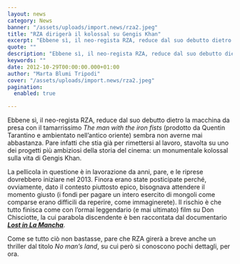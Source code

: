 ```yaml
---
layout: news
category: News
banner: "/assets/uploads/import.news/rza2.jpeg"
title: "RZA dirigerà il kolossal su Gengis Khan"
excerpt: "Ebbene sì, il neo-regista RZA, reduce dal suo debutto dietro la macchina da presa con il tamarrissimo The man with the iron fists (prodotto da Quentin Tarantino e ambientato nell’antico oriente) sembra non averne mai abbastanza. Pare infatti che stia già per rimettersi al lavoro, stavolta su uno dei progetti più ambiziosi della storia del [&hellip"
quote: ""
description: "Ebbene sì, il neo-regista RZA, reduce dal suo debutto dietro la macchina da presa con il tamarrissimo The man with the iron fists (prodotto da Quentin Tarantino e ambientato nell’antico oriente) sembra non averne mai abbastanza. Pare infatti che stia già per rimettersi al lavoro, stavolta su uno dei progetti più ambiziosi della storia del [&hellip"
keywords: ""
date: 2012-10-29T00:00:00.000+01:00
author: "Marta Blumi Tripodi"
cover: "/assets/uploads/import.news/rza2.jpeg"
pagination:
  enabled: true

---
```


Ebbene sì, il neo-regista RZA, reduce dal suo debutto dietro la macchina da presa con il tamarrissimo _The man with the iron fists_ (prodotto da Quentin Tarantino e ambientato nell’antico oriente) sembra non averne mai abbastanza. Pare infatti che stia già per rimettersi al lavoro, stavolta su uno dei progetti più ambiziosi della storia del cinema: un monumentale kolossal sulla vita di Gengis Khan.

La pellicola in questione è in lavorazione da anni, pare, e le riprese dovrebbero iniziare nel 2013\. Finora erano state posticipate perché, ovviamente, dato il contesto piuttosto epico, bisognava attendere il momento giusto (i fondi per pagare un intero esercito di mongoli come comparse erano difficili da reperire, come immaginerete). Il rischio è che tutto finisca come con l’ormai leggendario (e mai ultimato) film su Don Chisciotte, la cui parabola discendente è ben raccontata dal documentario [**_Lost in La Mancha_**](https://it.wikipedia.org/wiki/Lost%5Fin%5FLa%5FMancha "http://it.wikipedia.org/wiki/Lost_in_La_Mancha").

Come se tutto ciò non bastasse, pare che RZA girerà a breve anche un thriller dal titolo _No man’s land_, su cui però si conoscono pochi dettagli, per ora.